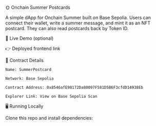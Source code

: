 🌞 Onchain Summer Postcards

A simple dApp for Onchain Summer built on Base Sepolia.
Users can connect their wallet, write a summer message, and mint it as an NFT postcard.
They can also read postcards back by Token ID.

🚀 Live Demo (optional)

👉 Deployed frontend link

📜 Contract Details

    Name: SummerPostcard

    Network: Base Sepolia

    Contract Address: 0x8546afE98172Da80097F581D5B6F3cfdD14938Eb

    Explorer Link: View on Base Sepolia Scan

🖥️ Running Locally

Clone this repo and install dependencies:
